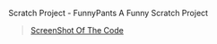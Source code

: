 Scratch Project - FunnyPants A Funny Scratch Project

>[ScreenShot Of The Code]


[ScreenShot Of The Code]: https://i.stack.imgur.com/4dtl4.png



